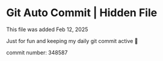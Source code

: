 # Git Auto Commit | Hidden File

This file was added Feb 12, 2025

Just for fun and keeping my daily git commit active 🤪

commit number: 348587
